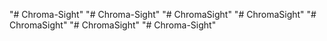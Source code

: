 "# Chroma-Sight" 
"# Chroma-Sight" 
"# ChromaSight" 
"# ChromaSight" 
"# ChromaSight" 
"# ChromaSight" 
"# Chroma-Sight" 
